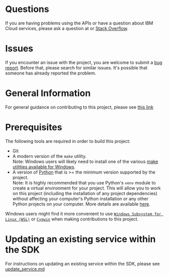 # Questions
If you are having problems using the APIs or have a question about IBM Cloud services,
please ask a question at
or [Stack Overflow](http://stackoverflow.com/questions/ask?tags=ibm-cloud).

# Issues
If you encounter an issue with the project, you are welcome to submit a
[bug report](https://github.com/IBM/platform-services-python-sdk/issues).
Before that, please search for similar issues. It's possible that someone has already reported the problem.

# General Information
For general guidance on contributing to this project, please see
[this link](https://github.com/IBM/ibm-cloud-sdk-common/blob/main/CONTRIBUTING_python.md)

# Prerequisites
The following tools are required in order to build this project:
* Git
* A modern version of the `make` utility.  
    Note: Windows users will likely need to install one of the various 
    [make utilities available for Windows](https://www.google.com/search?q=make+utility+for+windows).
* A version of [Python](https://www.python.org/downloads/) that is >= the minimum version supported by the project.  
    Note: It is highly recommended that you use Python's `venv` module to create a virtual environment for
    your project.  This will allow you to work on this project (including the installation of any project dependencies)
    without affecting your computer's Python installation or any other Python projects on your computer.
    More details are available [here](update_service.md#initial-project-setup).

Windows users might find it more convenient to use
[`Windows Subsystem for Linux (WSL)`](https://learn.microsoft.com/en-us/windows/wsl/about)
or [`Cygwin`](https://www.cygwin.com/) when making contributions to this project.

# Updating an existing service within the SDK
For instructions on updating an existing service within the SDK, please see [update_service.md](update_service.md)